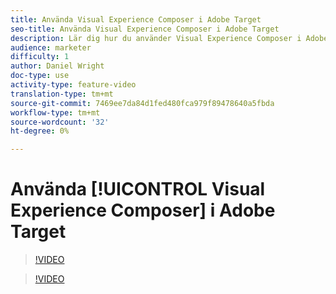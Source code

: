 ```yaml
---
title: Använda Visual Experience Composer i Adobe Target
seo-title: Använda Visual Experience Composer i Adobe Target
description: Lär dig hur du använder Visual Experience Composer i Adobe Target.
audience: marketer
difficulty: 1
author: Daniel Wright
doc-type: use
activity-type: feature-video
translation-type: tm+mt
source-git-commit: 7469ee7da84d1fed480fca979f89478640a5fbda
workflow-type: tm+mt
source-wordcount: '32'
ht-degree: 0%

---
```



# Använda [!UICONTROL Visual Experience Composer] i Adobe Target

>[!VIDEO](https://video.tv.adobe.com/v/17399/?quality=12)

>[!VIDEO](https://video.tv.adobe.com/v/17401/?quality=12)
